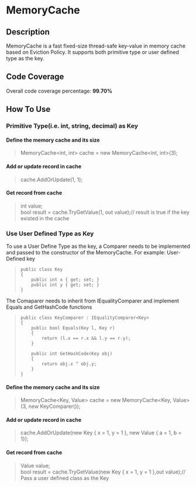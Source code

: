 # MemoryCache

## Description
MemoryCache is a fast fixed-size thread-safe key-value in memory cache based on Eviction Policy. It supports both primitive type or user defined type as the key.
## Code Coverage
Overall code coverage percentage: **99.70%**
## How To Use
### Primitive Type(i.e. int, string, decimal) as Key
#### Define the memory cache and  its size

> MemoryCache<int, int> cache = new MemoryCache<int, int>(3);

#### Add or update record in cache

> cache.AddOrUpdate(1, 1);

#### Get record from cache

> int value;                                 
> bool result = cache.TryGetValue(1, out value);// result is true if the key existed in the cache

### Use User Defined Type as Key
To use a User Define Type as the key, a Comparer needs to be implemented and passed to the constructor of the MemoryCache.
For example:
User-Defined key

>     public class Key
>     {
>         public int x { get; set; }
>         public int y { get; set; }
>     }

The Comaparer needs to inherit from IEqualityComparer and implement Equals and GetHashCode functions

>     public class KeyComparer : IEqualityComparer<Key>
>     {
>         public bool Equals(Key l, Key r)
>         {
>             return (l.x == r.x && l.y == r.y);
>         }
> 
>         public int GetHashCode(Key obj)
>         {
>             return obj.x ^ obj.y;
>         }
>     }

#### Define the memory cache and its size

> MemoryCache<Key, Value> cache = new MemoryCache<Key, Value>(3, new KeyComparer());

#### Add or update record in cache

> cache.AddOrUpdate(new Key { x = 1, y = 1 }, new Value { a = 1, b = 1});

#### Get record from cache

> Value value;                                         
> bool result = cache.TryGetValue(new Key { x = 1, y = 1 },out value);// Pass a user defined class as the Key